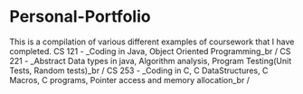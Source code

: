 # Personal-Portfolio
This is a compilation of various different examples of coursework that I have completed. 
CS 121 - _Coding in Java, Object Oriented Programming_br /
CS 221 - _Abstract Data types in java, Algorithm analysis, Program Testing(Unit Tests, Random tests)_br /
CS 253 - _Coding in C, C DataStructures, C Macros, C programs, Pointer access and memory allocation_br /

